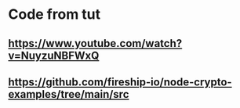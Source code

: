 # Code from tut

## https://www.youtube.com/watch?v=NuyzuNBFWxQ

## https://github.com/fireship-io/node-crypto-examples/tree/main/src
